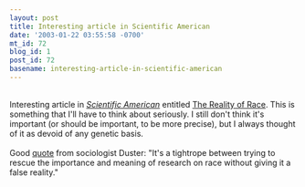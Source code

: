 ```yaml
---
layout: post
title: Interesting article in Scientific American
date: '2003-01-22 03:55:58 -0700'
mt_id: 72
blog_id: 1
post_id: 72
basename: interesting-article-in-scientific-american
---
```

<br />Interesting article in <a href="http://www.sciam.com/"><cite>Scientific American</cite></a> entitled <a href="http://sciam.com/article.cfm?articleID=0002A353-C027-1E1C-8B3B809EC588EEDF&amp;catID=2">The Reality of Race</a>. This is something that I'll have to think about seriously. I still don't think it's important (or should be important, to be more precise), but I always thought of it as devoid of any genetic basis.<br /><br />Good <a href="http://sciam.com/article.cfm?articleID=0002A353-C027-1E1C-8B3B809EC588EEDF&amp;catID=2&amp;pageNumber=2">quote</a> from sociologist Duster: "It's a tightrope between trying to rescue the importance and meaning of research on race without giving it a false reality."<br /><br /><br />

